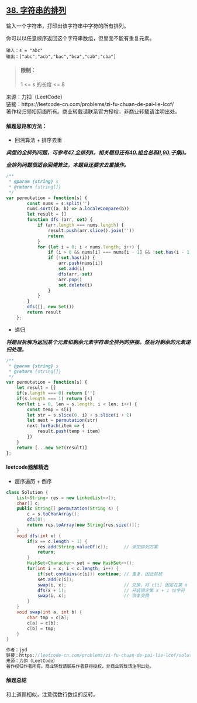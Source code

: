 ## [38. 字符串的排列](https://leetcode-cn.com/problems/zi-fu-chuan-de-pai-lie-lcof/)

<p>
输入一个字符串，打印出该字符串中字符的所有排列。

你可以以任意顺序返回这个字符串数组，但里面不能有重复元素。
</p>

```
输入：s = "abc"
输出：["abc","acb","bac","bca","cab","cba"]
```

> #### 限制：
>
> 1 <= s 的长度 <= 8

<p style="font-size: 14px">
来源：力扣（LeetCode） <br>
链接：https://leetcode-cn.com/problems/zi-fu-chuan-de-pai-lie-lcof/ <br>
著作权归领扣网络所有。商业转载请联系官方授权，非商业转载请注明出处。
</p>

#### 解题思路和方法：
- 回溯算法 + 排序去重

**_典型的全排列问题，可参考[47.全排列II](../题库-中等算法/47.%20全排列%20II.md)。相关题目还有[40.组合总和II](../题库-中等算法/40.%20组合总和%20II.md),[90.子集II](../题库-中等算法/90.%20子集%20II.md)。_**

**_全排列问题很适合回溯算法，本题目还要求去重操作。_**

```js
/**
 * @param {string} s
 * @return {string[]}
 */
var permutation = function(s) {
        const nums = s.split('')
        nums.sort((a, b) => a.localeCompare(b))
        let result = []
        function dfs (arr, set) {
            if (arr.length === nums.length) {
                result.push(arr.slice().join(''))
                return
            }
            for (let i = 0; i < nums.length; i++) {
                if (i > 0 && nums[i] === nums[i - 1] && !set.has(i - 1)) continue
                if (!set.has(i)) {
                    arr.push(nums[i])
                    set.add(i)
                    dfs(arr, set)
                    arr.pop()
                    set.delete(i)
                }
            }
        }
        dfs([], new Set())
        return result
    };
```

- 递归

**_将题目拆解为返回某个元素和剩余元素字符串全排列的拼接。然后对剩余的元素递归处理。_**

```js
/**
 * @param {string} s
 * @return {string[]}
 */
var permutation = function(s) {
    let result = []
    if(s.length === 0) return ['']
    if(s.length === 1) return [s]
    for(let i = 0, len = s.length; i < len; i++) {
        const temp = s[i]
        let str = s.slice(0, i) + s.slice(i + 1)
        let next = permutation(str)
        next.forEach(item => {
            result.push(temp + item)
        })
    }
    return [...new Set(result)]
};
```

#### leetcode题解精选
- 层序遍历 + 倒序
```java
class Solution {
    List<String> res = new LinkedList<>();
    char[] c;
    public String[] permutation(String s) {
        c = s.toCharArray();
        dfs(0);
        return res.toArray(new String[res.size()]);
    }
    void dfs(int x) {
        if(x == c.length - 1) {
            res.add(String.valueOf(c));      // 添加排列方案
            return;
        }
        HashSet<Character> set = new HashSet<>();
        for(int i = x; i < c.length; i++) {
            if(set.contains(c[i])) continue; // 重复，因此剪枝
            set.add(c[i]);
            swap(i, x);                      // 交换，将 c[i] 固定在第 x 位
            dfs(x + 1);                      // 开启固定第 x + 1 位字符
            swap(i, x);                      // 恢复交换
        }
    }
    void swap(int a, int b) {
        char tmp = c[a];
        c[a] = c[b];
        c[b] = tmp;
    }
}

作者：jyd
链接：https://leetcode-cn.com/problems/zi-fu-chuan-de-pai-lie-lcof/solution/mian-shi-ti-38-zi-fu-chuan-de-pai-lie-hui-su-fa-by/
来源：力扣（LeetCode）
著作权归作者所有。商业转载请联系作者获得授权，非商业转载请注明出处。
```

#### 解题总结
和上道题相似，注意偶数行数组的反转。
